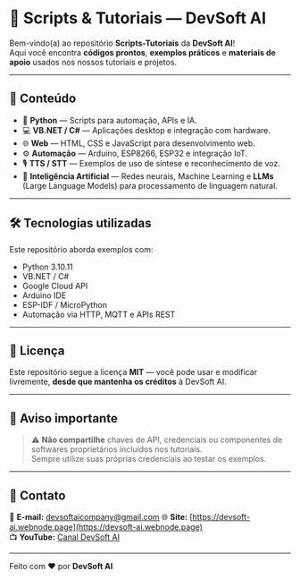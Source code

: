 # 🚀 Scripts & Tutoriais — DevSoft AI

Bem-vindo(a) ao repositório **Scripts-Tutoriais** da **DevSoft AI**!  
Aqui você encontra **códigos prontos**, **exemplos práticos** e **materiais de apoio** usados nos nossos tutoriais e projetos.

---

## 📂 Conteúdo
- 🐍 **Python** — Scripts para automação, APIs e IA.
- 💻 **VB.NET / C#** — Aplicações desktop e integração com hardware.
- 🌐 **Web** — HTML, CSS e JavaScript para desenvolvimento web.
- ⚙ **Automação** — Arduino, ESP8266, ESP32 e integração IoT.
- 🎙 **TTS / STT** — Exemplos de uso de síntese e reconhecimento de voz.
- 🧠 **Inteligência Artificial** — Redes neurais, Machine Learning e **LLMs** (Large Language Models) para processamento de linguagem natural.

---

## 🛠 Tecnologias utilizadas
Este repositório aborda exemplos com:
- Python 3.10.11
- VB.NET / C#
- Google Cloud API
- Arduino IDE
- ESP-IDF / MicroPython
- Automação via HTTP, MQTT e APIs REST

---

## 📜 Licença
Este repositório segue a licença **MIT** — você pode usar e modificar livremente, **desde que mantenha os créditos** à DevSoft AI.

---

## 📢 Aviso importante
> ⚠ **Não compartilhe** chaves de API, credenciais ou componentes de softwares proprietários incluídos nos tutoriais.  
> Sempre utilize suas próprias credenciais ao testar os exemplos.

---

## 💬 Contato
📧 **E-mail:** devsoftaicompany@gmail.com
🌐 **Site:** [https://devsoft-ai.webnode.page](https://devsoft-ai.webnode.page)  
📺 **YouTube:** [Canal DevSoft AI](youtube.com/channel/UCkDfVgU_3JG1UBmFTOVIRdg/)  

---

Feito com ❤️ por **DevSoft AI**
